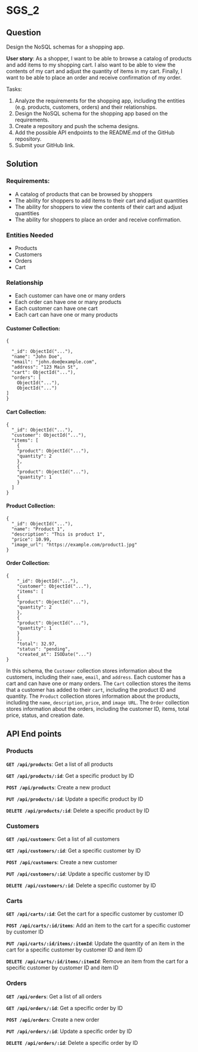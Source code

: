 # SGS_2

## Question
Design the NoSQL schemas for a shopping app.

**User story**: As a shopper, I want to be able to browse a catalog of products and add items to my shopping cart. I also want to be able to view the contents of my cart and adjust the quantity of items in my cart. Finally, I want to be able to place an order and receive confirmation of my order.



Tasks:

1. Analyze the requirements for the shopping app, including the entities (e.g. products, customers, orders) and their relationships.
2. Design the NoSQL schema for the shopping app based on the requirements.
3. Create a repository and push the schema designs.
4. Add the possible API endpoints to the README.md of the GitHub repository.
5. Submit your GitHub link.


## Solution

### Requirements:
- A catalog of products that can be browsed by shoppers
- The ability for shoppers to add items to their cart and adjust quantities
- The ability for shoppers to view the contents of their cart and adjust quantities
- The ability for shoppers to place an order and receive confirmation.

### Entities Needed
- Products
- Customers
- Orders
- Cart


### Relationship
- Each customer can have one or many orders
- Each order can have one or many products
- Each customer can have one cart
- Each cart can have one or many products


#### Customer Collection:
```
{

  "_id": ObjectId("..."),
  "name": "John Doe",
  "email": "john.doe@example.com",
  "address": "123 Main St",
  "cart": ObjectId("..."),
  "orders": [
    ObjectId("..."),
    ObjectId("...")
]
}
```

#### Cart Collection:
```
{
  "_id": ObjectId("..."),
  "customer": ObjectId("..."),
  "items": [
    {
    "product": ObjectId("..."),
    "quantity": 2
    },
    {
    "product": ObjectId("..."),
    "quantity": 1
    }
  ]
}
```

#### Product Collection:
```
{
  "_id": ObjectId("..."),
  "name": "Product 1",
  "description": "This is product 1",
  "price": 10.99,
  "image_url": "https://example.com/product1.jpg"
}
```

#### Order Collection:
```
{
    "_id": ObjectId("..."),
    "customer": ObjectId("..."),
    "items": [
    {
    "product": ObjectId("..."),
    "quantity": 2
    },
    {
    "product": ObjectId("..."),
    "quantity": 1
    }
    ],
    "total": 32.97,
    "status": "pending",
    "created_at": ISODate("...")
}
```

In this schema, the `Customer` collection stores information about the customers, including their `name`, `email`, and `address`. Each customer has a cart and can have one or many orders. The `Cart` collection stores the items that a customer has added to their `cart`, including the product ID and quantity. The `Product` collection stores information about the products, including the `name`, `description`, `price`, and `image URL`. The `Order` collection stores information about the orders, including the customer ID, items, total price, status, and creation date.


## API End points
### Products
**`GET /api/products`**: Get a list of all products

**`GET /api/products/:id`**: Get a specific product by ID

**`POST /api/products`**: Create a new product

**`PUT /api/products/:id`**: Update a specific product by ID

**`DELETE /api/products/:id`**: Delete a specific product by ID

### Customers

**`GET /api/customers`**: Get a list of all customers

**`GET /api/customers/:id`**: Get a specific customer by ID

**`POST /api/customers`**: Create a new customer

**`PUT /api/customers/:id`**: Update a specific customer by ID

**`DELETE /api/customers/:id`**: Delete a specific customer by ID

### Carts

**`GET /api/carts/:id`**: Get the cart for a specific customer by customer ID

**`POST /api/carts/:id/items`**: Add an item to the cart for a specific customer by customer ID

**`PUT /api/carts/:id/items/:itemId`**: Update the quantity of an item in the cart for a specific customer by customer ID and item ID

**`DELETE /api/carts/:id/items/:itemId`**: Remove an item from the cart for a specific customer by customer ID and item ID


### Orders
**`GET /api/orders`**: Get a list of all orders

**`GET /api/orders/:id`**: Get a specific order by ID

**`POST /api/orders`**: Create a new order

**`PUT /api/orders/:id`**: Update a specific order by ID

**`DELETE /api/orders/:id`**: Delete a specific order by ID
